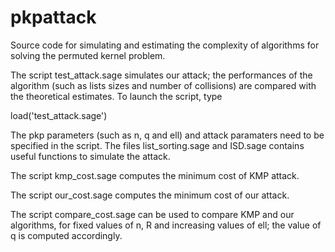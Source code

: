 # pkpattack
Source code for simulating and estimating the complexity of algorithms for solving the permuted kernel problem.

The script test_attack.sage simulates our attack; the performances of the algorithm (such as lists sizes and number of collisions) are compared with the theoretical estimates. To launch the script, type

load('test_attack.sage')

The pkp parameters (such as n, q and ell) and attack paramaters need to be specified in the script. The files list_sorting.sage and ISD.sage contains useful functions to simulate the attack.

The script kmp_cost.sage computes the minimum cost of KMP attack. 

The script our_cost.sage computes the minimum cost of our attack.

The script compare_cost.sage can be used to compare KMP and our algorithms, for fixed values of n, R and increasing values of ell; the value of q is computed accordingly.
